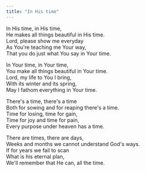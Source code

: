 ```yaml
---
title: "In His time"
---
```


In His time, in His time,   
He makes all things beautiful in His time.   
Lord, please show me everyday   
As You're teaching me Your way,   
That you do just what You say in Your time.

In Your time, in Your time,   
You make all things beautiful in Your time.   
Lord, my life to You I bring,   
With its winter and its spring,   
May I fathom everything in Your time.

There's a time, there's a time   
Both for sowing and for reaping there's a time.   
Time for losing, time for gain,   
Time for joy and time for pain,   
Every purpose under heaven has a time.

There are times, there are days,   
Weeks and months we cannot understand God's ways.   
If for years we fail to scan   
What is his eternal plan,   
We'll remember that He can, all the time.